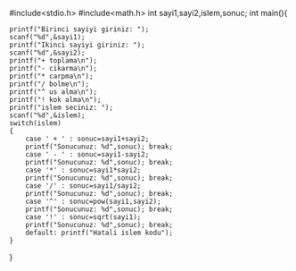 #include<stdio.h>
#include<math.h>
int sayi1,sayi2,islem,sonuc;
int main(){
	
	printf("Birinci sayiyi giriniz: ");
	scanf("%d",&sayi1);
	printf("Ikinci sayiyi giriniz: ");
	scanf("%d",&sayi2);
	printf("+ toplama\n");
	printf("- cikarma\n");
	printf("* carpma\n");
	printf("/ bolme\n");
	printf("^ us alma\n");
	printf("! kok alma\n");
	printf("islem seciniz: ");
	scanf("%d",&islem);
	switch(islem)
	{
		case ' + ' : sonuc=sayi1+sayi2;
		printf("Sonucunuz: %d",sonuc); break;
		case ' - ' : sonuc=sayi1-sayi2;
		printf("Sonucunuz: %d",sonuc); break;
		case '*' : sonuc=sayi1*sayi2;
		printf("Sonucunuz: %d",sonuc); break;
		case '/' : sonuc=sayi1/sayi2; 
		printf("Sonucunuz: %d",sonuc); break;
		case '^' : sonuc=pow(sayi1,sayi2);
		printf("Sonucunuz: %d",sonuc); break;
		case '!' : sonuc=sqrt(sayi1); 
		printf("Sonucunuz: %d",sonuc); break;
		default: printf("Hatali islem kodu");
	}
}
